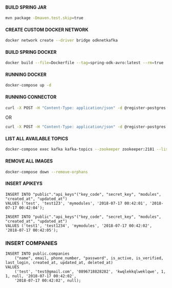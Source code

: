 #### BUILD SPRING JAR

```bash
mvn package -Dmaven.test.skip=true
```

#### CREATE CUSTOM DOCKER NETWORK

```bash
docker network create --driver bridge odknetkafka
```

#### BUILD SPRING DOCKER

```bash
docker build --file=Dockerfile --tag=spring-odk-avro:latest --rm=true .
```

#### RUNNING DOCKER

```bash
docker-compose up -d
```

#### RUNNING CONNECTOR

```bash
curl -X POST -H "Content-Type: application/json" -d @register-postgres.json http://192.168.99.100:8083/connectors
```

OR

```bash
curl -X POST -H "Content-Type: application/json" -d @register-postgres.json http://localhost:8083/connectors
```

#### LIST ALL AVAILABLE TOPICS

```bash
docker-compose exec kafka kafka-topics --zookeeper zookeeper:2181 --list
```

#### REMOVE ALL IMAGES

```bash
docker-compose down --remove-orphans
```

#### INSERT APIKEYS

```
INSERT INTO "public"."api_keys"("key_code", "secret_key", "modules", "created_at", "updated_at") 
VALUES ('test', 'test123', 'mymodules', '2018-07-17 00:42:01', '2018-07-17 00:42:04');

INSERT INTO "public"."api_keys"("key_code", "secret_key", "modules", "created_at", "updated_at") 
VALUES ('test1', 'test1234', 'mymodules', '2018-07-17 00:42:02', '2018-07-17 00:42:05');
```

### INSERT COMPANIES

```
INSERT INTO public.companies
    ("name", email, phone_number, "password", is_active, is_verified, last_login, created_at, updated_at, deleted_at)
VALUES
    ('test', 'test@gmail.com', '0896718828282', 'kwqlekkqlweklqwe', 1, 1, null, '2018-07-17 00:42:02', 
    '2018-07-17 00:42:02', null);
```